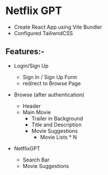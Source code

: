 # Netflix GPT

- Create React App using Vite Bundler
- Configured TailiwndCSS

## Features:-

- Login/Sign Up

  - Sign In / Sign Up Form
  - redirect to Browse Page

- Browse (after authentication)

  - Header
  - Main Movie
    - Trailer in Background
    - Title and Description
    - Movie Suggestions
      - Movie Lists \* N

- NetflixGPT
  - Search Bar
  - Movie Suggestions
